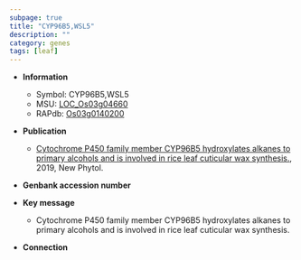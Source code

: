 ```yaml
---
subpage: true
title: "CYP96B5,WSL5"
description: ""
category: genes
tags: [leaf]
---
```


* **Information**  
    + Symbol: CYP96B5,WSL5  
    + MSU: [LOC_Os03g04660](http://rice.plantbiology.msu.edu/cgi-bin/ORF_infopage.cgi?orf=LOC_Os03g04660)  
    + RAPdb: [Os03g0140200](http://rapdb.dna.affrc.go.jp/viewer/gbrowse_details/irgsp1?name=Os03g0140200)  

* **Publication**  
    + [Cytochrome P450 family member CYP96B5 hydroxylates alkanes to primary alcohols and is involved in rice leaf cuticular wax synthesis.](http://www.ncbi.nlm.nih.gov/pubmed?term=Cytochrome+P450+family+member+CYP96B5+hydroxylates+alkanes+to+primary+alcohols+and+is+involved+in+rice+leaf+cuticular+wax+synthesis.%5BTitle%5D), 2019, New Phytol.

* **Genbank accession number**  

* **Key message**  
    + Cytochrome P450 family member CYP96B5 hydroxylates alkanes to primary alcohols and is involved in rice leaf cuticular wax synthesis.

* **Connection**  



